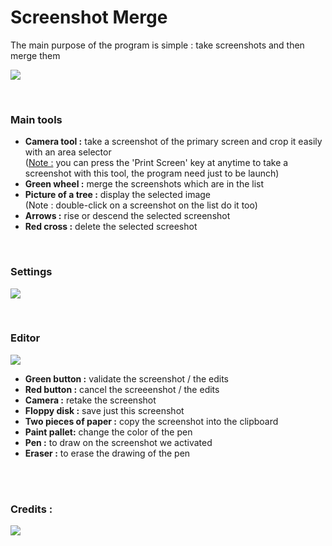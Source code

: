 <h1>Screenshot Merge</h1>
<p>The main purpose of the program is simple : take screenshots and then merge them</p>
<img src="http://i.imgur.com/ei0YnQm.png"/>

<br/><h3>Main tools</h3>
<ul>
<li><b>Camera tool :</b> take a screenshot of the primary screen and crop it easily with an area selector<br/>
(<u>Note :</u> you can press the 'Print Screen' key at anytime to take a screenshot with this tool, the program need just to be launch)</li>
<li><b>Green wheel :</b> merge the screenshots which are in the list</li>
<li><b>Picture of a tree :</b> display the selected image<br/>
(Note : double-click on a screenshot on the list do it too)</li>
<li><b>Arrows :</b> rise or descend the selected screenshot</li>
<li><b>Red cross :</b> delete the selected screeshot</li>
</ul>

<br/><h3>Settings</h3>
<img src="http://i.imgur.com/hS1Z2qF.pngg"/>

<br/><h3>Editor</h3>
<img src="http://i.imgur.com/dj23vpn.png"/>
<ul>
<li><b>Green button :</b> validate the screenshot / the edits</li>
<li><b>Red button :</b> cancel the screeenshot / the edits</li>
<li><b>Camera :</b> retake the screenshot</li>
<li><b>Floppy disk :</b> save just this screenshot</li>
<li><b>Two pieces of paper :</b> copy the screenshot into the clipboard</li>
<li><b>Paint pallet:</b> change the color of the pen</li>
<li><b>Pen :</b> to draw on the screenshot we activated</li>
<li><b>Eraser :</b> to erase the drawing of the pen</li>
</ul>

<br/><br/><h3>Credits :</h3>
<img src="http://i.imgur.com/2sS93YU.png"/>
